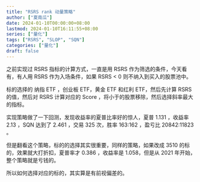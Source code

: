 ```yaml
---
title: "RSRS rank 动量策略"
author: ["夏南瓜"]
date: 2024-01-10T00:00:00+08:00
lastmod: 2024-01-10T16:11:55+08:00
series: ["量化"]
tags: ["RSRS", "SLOP", "SQN"]
categories: ["量化"]
draft: false
---
```


之前实现过 RSRS 指标的计算方式，一直是用 RSRS 作为筛选的条件，今天看有，有人用 RSRS 作为入场条件，如果 RSRS &lt; 0 则不纳入到买入的股票池中。

标的选择的 纳指 ETF ，创业板 ETF，黄金 ETF 和红利 ETF，然后先计算 RSRS 的值，然后对 RSRS 计算对应的 Score ，将小于的股票移除，然后选择斜率最大的指标。

实现策略做了一下回测，发现收益率的夏普比率好的惊人，夏普 1.131 ，收益率 2.13 ，SQN 达到了 2.461 ，交易 325 次，胜率 163:162 ，盈亏比 20842:11823 。

但是翻看这个策略，标的的选择其实很重要，同样的策略，如果改成 3510 的标的，效果就大打折扣，夏普率才 0.386 ，收益率是 1.058，但是从 2021 年开始，整个策略就是亏钱的。

所以如何选择对应的标的，其实算是有前视偏差的。
